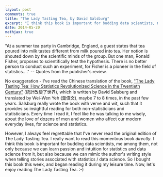 ```yaml
---
layout: post
comments: true
title: "The Lady Tasting Tea, by David Salsburg"
excerpt: "I think this book is important for budding data scientists, me among them, not only because we can learn passion and intuition for statistics and data science from it, but also because we can mimic the author's writing style when telling stories associated with statistics / data science."
date: 2014-05-20
mathjax: true
---
```


"At a summer tea party in Cambridge, England, a guest states that tea poured into milk tastes different from milk poured into tea. Her notion is shouted down by the scientific minds of the group. But one man, Ronald Fisher, proposes to scientifically test the hypothesis. There is no better person to conduct such an experiment, for Fisher is a pioneer in the field of statistics...." -- Quotes from the publisher's review.

No exaggeration - I've read the Chinese translation of the book, ["The Lady Tasting Tea: How Statistics Revolutionized Science in the Twentieth Century"](http://www.amazon.com/The-Lady-Tasting-Tea-Revolutionized/dp/0805071342) (統計改變了世界), which is written by David Salsburg and translated by Wei-Wen Yeh (葉偉文), maybe 7 to 8 times, in the past few years. Salsburg really wrote the book with verve and wit, such that it provides so insightful reading for both non-statisticians and statisticians. Every time I read it, I feel like he was talking to me wisely, about the love of dozens of men and women who affect our modern everyday lives, for science and statistics.

However, I always feel regrettable that I've never read the original edition of The Lady Tasting Tea. I really want to read this momentous book *directly*. I think this book is important for budding data scientists, me among them, not only because we can learn passion and intuition for statistics and data science from it, but also because we can mimic the author's writing style when telling stories associated with statistics / data science. So I bought this book this week, and began reading it during my leisure time. Now, let's enjoy reading The Lady Tasting Tea. :-)

